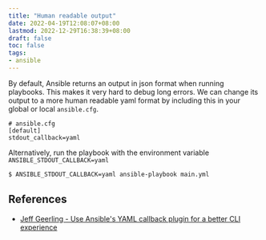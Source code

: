 ```yaml
---
title: "Human readable output"
date: 2022-04-19T12:08:07+08:00
lastmod: 2022-12-29T16:38:39+08:00
draft: false
toc: false
tags:
- ansible
---
```


By default, Ansible returns an output in json format when running playbooks.
This makes it very hard to debug long errors. We can change its output to a more
human readable yaml format by including this in your global or local `ansible.cfg`.
```
# ansible.cfg
[default]
stdout_callback=yaml
```

Alternatively, run the playbook with the environment variable
`ANSIBLE_STDOUT_CALLBACK=yaml`

```bash
$ ANSIBLE_STDOUT_CALLBACK=yaml ansible-playbook main.yml
```

## References
- [Jeff Geerling - Use Ansible's YAML callback plugin for a better CLI experience](https://www.jeffgeerling.com/blog/2018/use-ansibles-yaml-callback-plugin-better-cli-experience)
